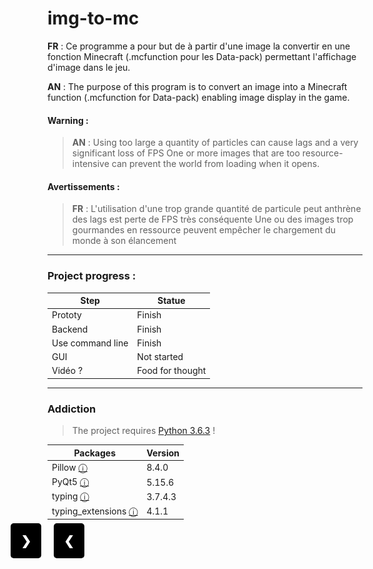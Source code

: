# img-to-mc
  **FR** : Ce programme a pour but de à partir d'une image la convertir en une fonction Minecraft (.mcfunction pour les Data-pack) permettant l'affichage d'image dans le jeu.
  
  **AN** : The purpose of this program is to convert an image into a Minecraft function (.mcfunction for Data-pack) enabling image display in the game.


#### Warning :
> **AN** : Using too large a quantity of particles can cause lags and a very significant loss of FPS
> One or more images that are too resource-intensive can prevent the world from loading when it opens.


#### Avertissements :
> **FR** : L'utilisation d'une trop grande quantité de particule peut anthrène des lags est perte de FPS très conséquente 
> Une ou des images trop gourmandes en ressource peuvent empêcher le chargement du monde à son élancement
  
*************************************

### Project progress :

| Step              | Statue           |
|-------------------|------------------|
| Prototy           | Finish           |
| Backend           | Finish           |
| Use command line  | Finish           |
| GUI               | Not started      |
| Vidéo ?           | Food for thought |

*************************************

### Addiction

> The project requires [Python 3.6.3](https://www.python.org/downloads/release/python-363/) !

| Packages                                                            | Version |
|---------------------------------------------------------------------|---------|
| Pillow [ⓘ](https://pypi.org/project/Pillow/)                       | 8.4.0   |
| PyQt5 [ⓘ](https://pypi.org/project/PyQt5/)                         | 5.15.6  |
| typing [ⓘ](https://pypi.org/project/typing/)                       | 3.7.4.3 |
| typing_extensions [ⓘ](https://pypi.org/project/typing-extensions/) | 4.1.1   |


<div id="diaporama" style="max-width: 600px; position: relative; margin: auto; display: inline-block;"><div class="mySlides" style="display: none;"><img src="https://raw.githubusercontent.com/Oignontom8283/img-to-mc/main/Github/screenshots0.png" style="width:100%"></div><div class="mySlides" style="display: none;"><img src="https://raw.githubusercontent.com/Oignontom8283/img-to-mc/main/Github/screenshots1.png" style="width:100%"></div><div class="mySlides" style="display: none;"><img src="https://raw.githubusercontent.com/Oignontom8283/img-to-mc/main/Github/screenshots2.png" style="width:100%"></div><div class="mySlides" style="display: none;"><img src="https://raw.githubusercontent.com/Oignontom8283/img-to-mc/main/Github/screenshots3.png" style="width:100%"></div><div class="mySlides" style="display: none;"><img src="https://raw.githubusercontent.com/Oignontom8283/img-to-mc/main/Github/screenshots4.png" style="width:100%"></div><div class="mySlides" style="display: none;"><img src="https://raw.githubusercontent.com/Oignontom8283/img-to-mc/main/Github/screenshots5.png" style="width:100%"></div><div class="mySlides" style="display: none;"><img src="https://raw.githubusercontent.com/Oignontom8283/img-to-mc/main/Github/screenshots6.png" style="width:100%"></div><div class="mySlides" style="display: none;"><img src="https://raw.githubusercontent.com/Oignontom8283/img-to-mc/main/Github/screenshots7.png" style="width:100%"></div><button class="prev" onclick="plusSlides(-1)" style="position: absolute; top: 50%; left: 10px; width: auto; padding: 16px; margin-top: -22px; font-size: 20px; font-weight: bold; color: white; background-color: black; border: none; cursor: pointer; border-radius: 5px;">❮</button><button class="next" onclick="plusSlides(1)" style="position: absolute; top: 50%; right: 10px; width: auto; padding: 16px; margin-top: -22px; font-size: 20px; font-weight: bold; color: white; background-color: black; border: none; cursor: pointer; border-radius: 5px;">❯</button><script>var slideIndex = 1; showSlides(slideIndex); function plusSlides(n) { showSlides(slideIndex += n); } function showSlides(n) { var i; var slides = document.getElementsByClassName("mySlides"); if (n > slides.length) { slideIndex = 1; } if (n < 1) { slideIndex = slides.length; } for (i = 0; i < slides.length; i++) { slides[i].style.display = "none"; } slides[slideIndex - 1].style.display = "block"; }</script></div>


